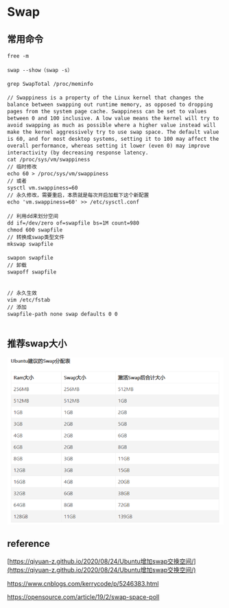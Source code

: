 # Swap

## 常用命令

```shell
free -m

swap --show（swap -s）

grep SwapTotal /proc/meminfo

// Swappiness is a property of the Linux kernel that changes the balance between swapping out runtime memory, as opposed to dropping pages from the system page cache. Swappiness can be set to values between 0 and 100 inclusive. A low value means the kernel will try to avoid swapping as much as possible where a higher value instead will make the kernel aggressively try to use swap space. The default value is 60, and for most desktop systems, setting it to 100 may affect the overall performance, whereas setting it lower (even 0) may improve interactivity (by decreasing response latency.
cat /proc/sys/vm/swappiness
// 临时修改
echo 60 > /proc/sys/vm/swappiness
// 或者
sysctl vm.swappiness=60
// 永久修改，需要重启，本质就是每次开启加载下这个新配置
echo 'vm.swappiness=60' >> /etc/sysctl.conf

// 利用dd来划分空间
dd if=/dev/zero of=swapfile bs=1M count=980
chmod 600 swapfile
// 转换成swap类型文件
mkswap swapfile

swapon swapfile
// 卸载
swapoff swapfile


// 永久生效
vim /etc/fstab
// 添加
swapfile-path none swap defaults 0 0


```

## 推荐swap大小

![](./../img/ubuntu-swap.png)

## reference

[https://qiyuan-z.github.io/2020/08/24/Ubuntu增加swap交换空间/](https://qiyuan-z.github.io/2020/08/24/Ubuntu增加swap交换空间/)

https://www.cnblogs.com/kerrycode/p/5246383.html

https://opensource.com/article/19/2/swap-space-poll